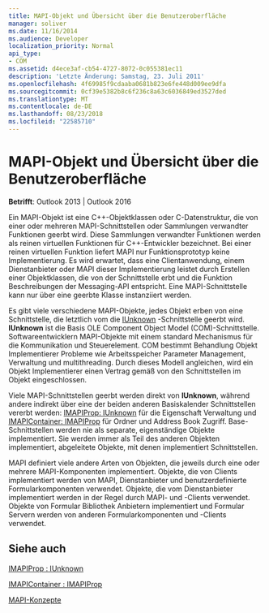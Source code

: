 ```yaml
---
title: MAPI-Objekt und Übersicht über die Benutzeroberfläche
manager: soliver
ms.date: 11/16/2014
ms.audience: Developer
localization_priority: Normal
api_type:
- COM
ms.assetid: d4ece3af-cb54-4727-8072-0c055381ec11
description: 'Letzte Änderung: Samstag, 23. Juli 2011'
ms.openlocfilehash: 4f69985f9cdaaba0681b823e6fe448d009ee9dfa
ms.sourcegitcommit: 0cf39e5382b8c6f236c8a63c6036849ed3527ded
ms.translationtype: MT
ms.contentlocale: de-DE
ms.lasthandoff: 08/23/2018
ms.locfileid: "22585710"
---
```

# <a name="mapi-object-and-interface-overview"></a>MAPI-Objekt und Übersicht über die Benutzeroberfläche

  
  
**Betrifft**: Outlook 2013 | Outlook 2016 
  
Ein MAPI-Objekt ist eine C++-Objektklassen oder C-Datenstruktur, die von einer oder mehreren MAPI-Schnittstellen oder Sammlungen verwandter Funktionen geerbt wird. Diese Sammlungen verwandter Funktionen werden als reinen virtuellen Funktionen für C++-Entwickler bezeichnet. Bei einer reinen virtuellen Funktion liefert MAPI nur Funktionsprototyp keine Implementierung. Es wird erwartet, dass eine Clientanwendung, einem Dienstanbieter oder MAPI dieser Implementierung leistet durch Erstellen einer Objektklassen, die von der Schnittstelle erbt und die Funktion Beschreibungen der Messaging-API entspricht. Eine MAPI-Schnittstelle kann nur über eine geerbte Klasse instanziiert werden.
  
Es gibt viele verschiedene MAPI-Objekte, jedes Objekt erben von eine Schnittstelle, die letztlich vom die [IUnknown](http://msdn.microsoft.com/library/33f1d79a-33fc-4ce5-a372-e08bda378332%28Office.15%29.aspx) -Schnittstelle geerbt wird. **IUnknown** ist die Basis OLE Component Object Model (COM)-Schnittstelle. Softwareentwicklern MAPI-Objekte mit einem standard Mechanismus für die Kommunikation und Steuerelement. COM bestimmt Behandlung Objekt Implementierer Probleme wie Arbeitsspeicher Parameter Management, Verwaltung und multithreading. Durch dieses Modell angleichen, wird ein Objekt Implementierer einen Vertrag gemäß von den Schnittstellen im Objekt eingeschlossen. 
  
Viele MAPI-Schnittstellen geerbt werden direkt von **IUnknown**, während andere indirekt über eine der beiden anderen Basiskalender Schnittstellen vererbt werden: [IMAPIProp: IUnknown](imapipropiunknown.md) für die Eigenschaft Verwaltung und [IMAPIContainer: IMAPIProp](imapicontainerimapiprop.md) für Ordner und Address Book Zugriff. Base-Schnittstellen werden nie als separate, eigenständige Objekte implementiert. Sie werden immer als Teil des anderen Objekten implementiert, abgeleitete Objekte, mit denen implementiert Schnittstellen. 
  
MAPI definiert viele andere Arten von Objekten, die jeweils durch eine oder mehrere MAPI-Komponenten implementiert. Objekte, die von Clients implementiert werden von MAPI, Dienstanbieter und benutzerdefinierte Formularkomponenten verwendet. Objekte, die vom Dienstanbieter implementiert werden in der Regel durch MAPI- und -Clients verwendet. Objekte von Formular Bibliothek Anbietern implementiert und Formular Servern werden von anderen Formularkomponenten und -Clients verwendet. 
  
## <a name="see-also"></a>Siehe auch



[IMAPIProp : IUnknown](imapipropiunknown.md)
  
[IMAPIContainer : IMAPIProp](imapicontainerimapiprop.md)


[MAPI-Konzepte](mapi-concepts.md)

